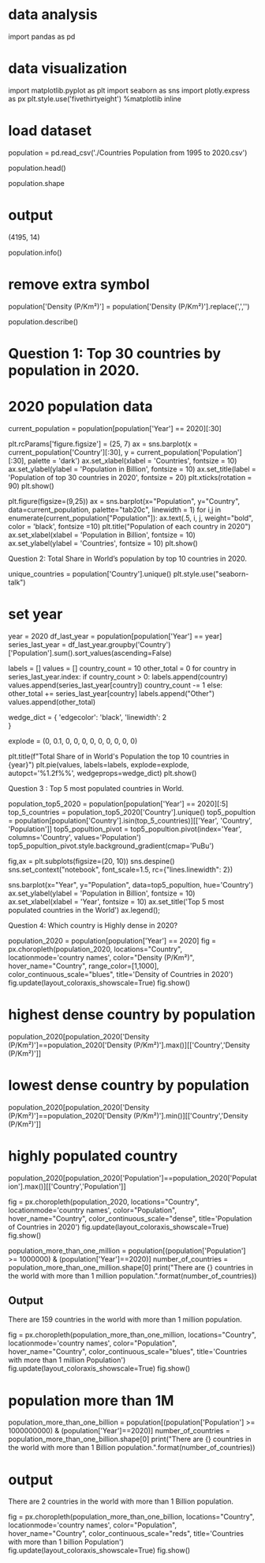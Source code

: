 # data analysis
import pandas as pd
# data visualization
import matplotlib.pyplot as plt
import seaborn as sns
import plotly.express as px
plt.style.use('fivethirtyeight')
%matplotlib inline


# load dataset
population = pd.read_csv('./Countries Population from 1995 to 2020.csv')


population.head() 

population.shape
# output
(4195, 14)

population.info()

# remove extra symbol
population['Density (P/Km²)'] = population['Density (P/Km²)'].replace(',','')

population.describe()

# Question 1: Top 30 countries by population in 2020.

# 2020 population data
current_population = population[population['Year'] == 2020][:30]

plt.rcParams['figure.figsize'] = (25, 7)
ax = sns.barplot(x = current_population['Country'][:30], y = current_population['Population'][:30], palette = 'dark')
ax.set_xlabel(xlabel = 'Countries', fontsize = 10)
ax.set_ylabel(ylabel = 'Population in Billion', fontsize = 10)
ax.set_title(label = 'Population of top 30 countries in 2020', fontsize = 20)
plt.xticks(rotation = 90)
plt.show()

plt.figure(figsize=(9,25))
ax = sns.barplot(x="Population", y="Country",
                 data=current_population, palette="tab20c",
                 linewidth = 1)
for i,j in enumerate(current_population["Population"]):
    ax.text(.5, i, j, weight="bold", color = 'black', fontsize =10)
plt.title("Population of each country in 2020")
ax.set_xlabel(xlabel = 'Population in Billion', fontsize = 10)
ax.set_ylabel(ylabel = 'Countries', fontsize = 10)
plt.show()


Question 2: Total Share in World’s population by top 10 countries in 2020.

unique_countries = population['Country'].unique()
plt.style.use("seaborn-talk")


# set year
year = 2020
df_last_year = population[population['Year'] == year]
series_last_year = df_last_year.groupby('Country')['Population'].sum().sort_values(ascending=False)

labels = []
values = []
country_count = 10
other_total = 0
for country in series_last_year.index:
    if country_count > 0:
        labels.append(country)
        values.append(series_last_year[country])
        country_count -= 1
    else:
        other_total += series_last_year[country]
labels.append("Other")
values.append(other_total)

wedge_dict = {
    'edgecolor': 'black',
    'linewidth': 2        
}

explode = (0, 0.1, 0, 0, 0, 0, 0, 0, 0, 0, 0)

plt.title(f"Total Share of in World's Population the top 10 countries in {year}")
plt.pie(values, labels=labels, explode=explode, autopct='%1.2f%%', wedgeprops=wedge_dict)
plt.show()


Question 3 : Top 5 most populated countries in World.

population_top5_2020 = population[population['Year'] == 2020][:5]
top_5_countries = population_top5_2020['Country'].unique()
top5_popultion = population[population['Country'].isin(top_5_countries)][['Year', 'Country', 'Population']]
top5_popultion_pivot = top5_popultion.pivot(index='Year', columns='Country', values='Population')
top5_popultion_pivot.style.background_gradient(cmap='PuBu')


fig,ax = plt.subplots(figsize=(20, 10))
sns.despine()
sns.set_context("notebook", font_scale=1.5, rc={"lines.linewidth": 2})

sns.barplot(x="Year", y="Population", data=top5_popultion, hue='Country')
ax.set_ylabel(ylabel = 'Population in Billion', fontsize = 10)
ax.set_xlabel(xlabel = 'Year', fontsize = 10)
ax.set_title('Top 5 most populated countries in the World')
ax.legend();


Question 4: Which country is Highly dense in 2020?

population_2020 = population[population['Year'] == 2020]
fig = px.choropleth(population_2020, locations="Country", 
                    locationmode='country names', color="Density (P/Km²)", 
                    hover_name="Country", range_color=[1,1000], 
                    color_continuous_scale="blues", 
                    title='Density of Countries in 2020')
fig.update(layout_coloraxis_showscale=True)
fig.show()


# highest dense country by population
population_2020[population_2020['Density (P/Km²)']==population_2020['Density (P/Km²)'].max()][['Country','Density (P/Km²)']]

# lowest dense country by population
population_2020[population_2020['Density (P/Km²)']==population_2020['Density (P/Km²)'].min()][['Country','Density (P/Km²)']]


# highly populated country
population_2020[population_2020['Population']==population_2020['Population'].max()][['Country','Population']]


fig = px.choropleth(population_2020, locations="Country", 
                    locationmode='country names', color="Population", 
                    hover_name="Country",
                    color_continuous_scale="dense", 
                    title='Population of Countries in 2020')
fig.update(layout_coloraxis_showscale=True)
fig.show()


population_more_than_one_million = population[(population['Population'] >= 1000000) & (population['Year']==2020)]
number_of_countries = population_more_than_one_million.shape[0]
print("There are {} countries in the world with more than 1 million population.".format(number_of_countries))
## Output
There are 159 countries in the world with more than 1 million population.

fig = px.choropleth(population_more_than_one_million, locations="Country", 
                    locationmode='country names', color="Population", 
                    hover_name="Country",
                    color_continuous_scale="blues", 
                    title='Countries with more than 1 million Population')
fig.update(layout_coloraxis_showscale=True)
fig.show()

# population more than 1M
population_more_than_one_billion = population[(population['Population'] >= 1000000000) & (population['Year']==2020)]
number_of_countries = population_more_than_one_billion.shape[0]
print("There are {} countries in the world with more than 1 Billion population.".format(number_of_countries))
# output
There are 2 countries in the world with more than 1 Billion population.

fig = px.choropleth(population_more_than_one_billion, locations="Country", 
                    locationmode='country names', color="Population", 
                    hover_name="Country",
                    color_continuous_scale="reds", 
                    title='Countries with more than 1 billion Population')
fig.update(layout_coloraxis_showscale=True)
fig.show()